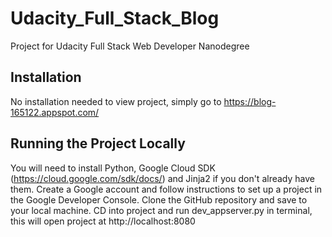 # Udacity_Full_Stack_Blog
Project for Udacity Full Stack Web Developer Nanodegree

## Installation

No installation needed to view project, simply go to https://blog-165122.appspot.com/

## Running the Project Locally

You will need to install Python, Google Cloud SDK (https://cloud.google.com/sdk/docs/) and Jinja2 if you don't already have them.
Create a Google account and follow instructions to set up a project in the Google Developer Console.
Clone the GitHub repository and save to your local machine.
CD into project and run dev_appserver.py in terminal, this will open project at http://localhost:8080
